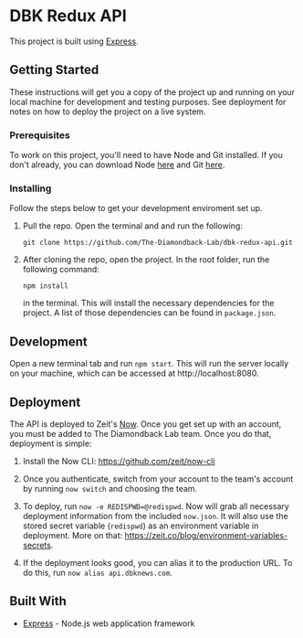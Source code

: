 # DBK Redux API

This project is built using [Express](https://expressjs.com/).

## Getting Started

These instructions will get you a copy of the project up and running on your local machine for development and testing purposes. See deployment for notes on how to deploy the project on a live system.

### Prerequisites

To work on this project, you'll need to have Node and Git installed. If you don't already, you can download Node [here](https://nodejs.org/en/download/) and Git [here](https://git-scm.com/downloads).

### Installing

Follow the steps below to get your development enviroment set up.

1.  Pull the repo. Open the terminal and and run the following:

    ```
    git clone https://github.com/The-Diamondback-Lab/dbk-redux-api.git
    ```

2.  After cloning the repo, open the project. In the root folder, run the following command:

    ```
    npm install
    ```

    in the terminal. This will install the necessary dependencies for the project. A list of those dependencies can be found in `package.json`.

## Development

Open a new terminal tab and run `npm start`. This will run the server locally on your machine, which can be accessed at http://localhost:8080.

## Deployment

The API is deployed to Zeit's [Now](https://http://zeit.co/now). Once you get set up with an account, you must be added to The Diamondback Lab team. Once you do that, deployment is simple:

1. Install the Now CLI: https://github.com/zeit/now-cli

2. Once you authenticate, switch from your account to the team's account by running `now switch` and choosing the team.

3. To deploy, run `now -e REDISPWD=@redispwd`. Now will grab all necessary deployment information from the included `now.json`. It will also use the stored secret variable (`redispwd`) as an environment variable in deployment. More on that: https://zeit.co/blog/environment-variables-secrets.

4. If the deployment looks good, you can alias it to the production URL. To do this, run `now alias api.dbknews.com`. 

## Built With

- [Express](https://expressjs.com/) - Node.js web application framework